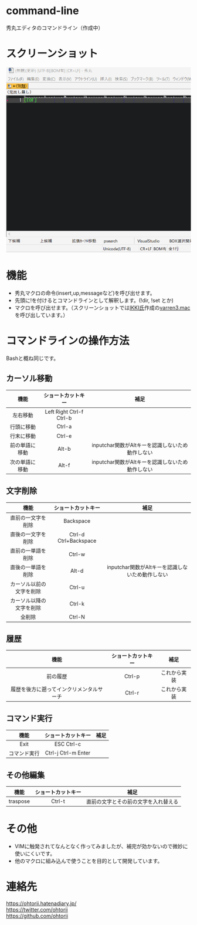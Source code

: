 # command-line

秀丸エディタのコマンドライン（作成中）

# スクリーンショット

![秀丸エディタのコマンドライン](image/basic.gif "秀丸エディタのコマンドライン")

# 機能

- 秀丸マクロの命令(insert,up,messageなど)を呼び出せます。
- 先頭に!を付けるとコマンドラインとして解釈します。(!dir, !set とか)
- マクロを呼び出せます。（スクリーンショットでは[IKKI氏](http://mobitan.org/)作成の[varren3.mac](http://mobitan.org/hm/varren3/)を呼び出しています。）

# コマンドラインの操作方法

Bashと概ね同じです。

## カーソル移動

|機能|ショートカットキー|補足|
|:--:|:--:|:--:|
|左右移動|Left Right Ctrl-f Ctrl-b||
|行頭に移動|Ctrl-a||
|行末に移動|Ctrl-e||
|前の単語に移動|Alt-b|inputchar関数がAltキーを認識しないため動作しない|
|次の単語に移動|Alt-f|inputchar関数がAltキーを認識しないため動作しない|

## 文字削除

|機能|ショートカットキー|補足|
|:--:|:--:|:--:|
|直前の一文字を削除|Backspace||
|直後の一文字を削除|Ctrl-d Ctrl+Backspace||
|直前の一単語を削除|Ctrl-w||
|直後の一単語を削除|Alt-d|inputchar関数がAltキーを認識しないため動作しない|
|カーソル以前の文字を削除|Ctrl-u||
|カーソル以降の文字を削除|Ctrl-k||
|全削除|Ctrl-N||

## 履歴

|機能|ショートカットキー|補足|
|:--:|:--:|:--:|
|前の履歴|Ctrl-p|これから実装|
|履歴を後方に遡ってインクリメンタルサーチ|Ctrl-r|これから実装|

## コマンド実行

|機能|ショートカットキー|補足|
|:--:|:--:|:--:|
|Exit|ESC Ctrl-c||
|コマンド実行|Ctrl-j Ctrl-m Enter||

## その他編集

|機能|ショートカットキー|補足|
|:--:|:--:|:--:|
|traspose|Ctrl-t|直前の文字とその前の文字を入れ替える|



# その他

- VIMに触発されてなんとなく作ってみましたが、補完が効かないので微妙に使いにくいです。
- 他のマクロに組み込んで使うことを目的として開発しています。

# 連絡先

<https://ohtorii.hatenadiary.jp/> <br>
<https://twitter.com/ohtorii> <br>
<https://github.com/ohtorii>